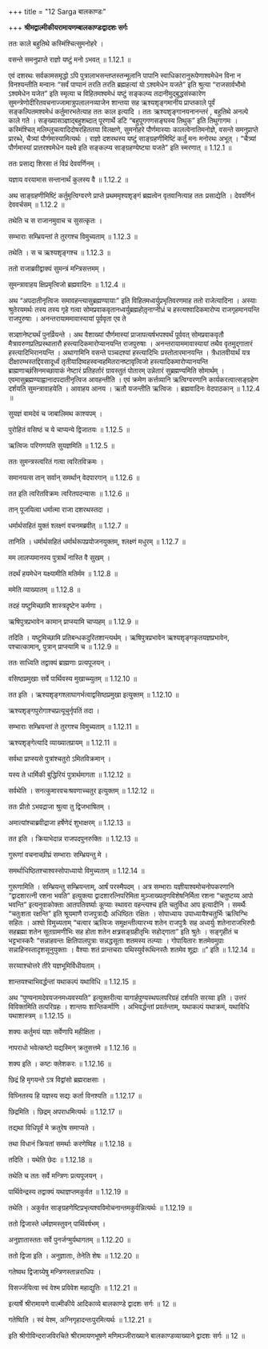 +++
title = "12 Sarga बालकाण्डः"

+++
**श्रीमद्वाल्मीकीयरामायणम्बालकाण्डःद्वादशः सर्गः**

ततः काले बहुतिथे कस्मिंश्चित्सुमनोहरे ।

वसन्ते समनुप्राप्ते राज्ञो यष्टुं मनो ऽभवत् ॥ 1.12.1 ॥

एवं दशरथः सर्वकामसमृद्धो ऽपि पुत्रालाभसन्तप्तस्तन्मूलानि पापानि स्वाधिकारानुरूपेणाश्वमेधेन विना न विनश्यन्तीति मन्वानः “सर्वं पाप्पानं तरति तरति ब्रह्महत्यां यो ऽश्वमेधेन यजते” इति श्रुत्या “राजसार्वभौमो ऽश्वमेधेन यजेत” इति स्मृत्या च विहितमश्वमेधं यष्टुं सङ्कल्प्य तदानीमुद्बुद्धसंस्कारेण सुमन्त्रेणोदीरितवचनाज्जामात्रुपलालनव्याजेन शान्तया सह ऋश्यशृङ्गमानीय प्राप्तकाले पूर्वं सङ्कल्पितमश्वमेधं कर्तुमारभतेत्याह ततः काल इत्यादि । ततः ऋश्यशृङ्गानयनानन्तरं , बहुतिथे अनल्पे काले गते । सङ्ख्यासञ्ज्ञाद्बहुशब्दात् पूरणार्थे डटि “बहुपूगगणसङ्घस्य तिथुक्” इति तिथुगागमः । कस्मिंश्चित् मलिम्लुचत्वादिदोषरहिततया विलक्षणे, सुमनोहरे पौर्णमास्याः कालत्वेनातिमनोज्ञे, वसन्ते समनुप्राप्ते प्रारब्धे, चैत्र्यां पौर्णमास्यामित्यर्थः । राज्ञो दशरथस्य यष्टुं साङ्ग्रहणीमिष्टिं कर्तुं मनः मनोरथः अभूत् । “चैत्र्यां पौर्णमास्यां प्रातरश्वमेधेन यक्ष्ये इति सङ्कल्प्य साङ्ग्रहण्येष्ट्या यजते” इति स्मरणात् ॥ 1.12.1 ॥

ततः प्रसाद्य शिरसा तं विप्रं देववर्णिनम् ।

यज्ञाय वरयामास सन्तानार्थं कुलस्य वै ॥ 1.12.2 ॥

अथ साङ्ग्रहणीमिष्टिं कर्तुमृत्विग्वरणे प्राप्ते प्रथममृश्यशृङ्गं ब्रह्मत्वेन वृतवानित्याह ततः प्रसाद्येति । देववर्णिनं देववर्चसम् ॥ 1.12.2 ॥

तथेति च स राजानमुवाच च सुसत्कृतः ।

सम्भाराः सम्भ्रियन्तां ते तुरगश्च विमुच्यताम् ॥ 1.12.3 ॥

तथेति । स च ऋश्यशृङ्गश्च ॥ 1.12.3 ॥

ततो राजाब्रवीद्वाक्यं सुमन्त्रं मन्त्रिसत्तमम् ।

सुमन्त्रावाहय क्षिप्रमृत्विजो ब्रह्मवादिनः ॥ 1.12.4 ॥

अथ “अपदातीनृत्विजः समावहन्त्यासुब्रह्मण्यायाः” इति विहितमध्वर्युप्रभृतिवरणमाह ततो राजेत्यादिना । अस्याः श्रुतेरयमर्थः तस्य तस्य गृहे गत्वा सोमप्रवाकवृतानध्वर्युब्रह्महोतृ़नाग्नीध्रं च हस्त्यश्वादिकमारोप्य राजगृहमानयन्ति राजपुरुषाः । अनन्तरायाममावास्यायां पूर्ववृता एव ते

सञ्ज्ञानेष्ट्यर्थं पुनर्व्रियन्ते । अथ वैशाख्यां पौर्णमास्यां प्राजापत्यर्षभपश्वर्थं पूर्ववत् सोमप्रवाकवृतौ मैत्रावरुणप्रतिप्रस्थातारौ हस्त्यादिकमारोप्यानयन्ति राजपुरुषाः । अनन्तरायाममावास्यायां तथैव वृतमुद्गातारं हस्त्यादिभिरानयन्ति । अथागामिनि वसन्ते पञ्चदश्यां हस्त्यादिभिः प्रस्तोतारमानयन्ति । त्रैधातवीयार्थं यत्र दीक्षारम्भस्तद्दिवसादूर्ध्वं तृतीयादिष्वहस्वन्वहमितरानष्टावृत्विजो हस्त्यादिकमारोप्यानयन्ति ब्राह्मणाच्छंसिनमच्छावाकं नेष्टारं प्रतिहर्तारं ग्रावस्तुतं पोतारम् उन्नेतारं सुब्रह्मण्यमिति सोमार्थम् । एवमासुब्रह्मण्याह्वानादपदातीनृत्विज आवहन्तीति । एवं क्रमेण कर्त्तव्यानि ऋत्विग्वरणानि कार्यकरत्वात्सङ्ग्रहेण दर्शयति सुमन्त्रावाहयेति । आवाहय आनय । ऋतौ यजन्तीति ऋत्विजः । ब्रह्मवादिनः वेदपाठकान् ॥ 1.12.4 ॥

सुयज्ञं वामदेवं च जाबालिमथ काश्यपम् ।

पुरोहितं वसिष्ठं च ये चाप्यन्ये द्विजातयः ॥ 1.12.5 ॥

ऋत्विजः परिगणयति सुयज्ञमिति ॥ 1.12.5 ॥

ततः सुमन्त्रस्त्वरितं गत्वा त्वरितविक्रमः ।

समानयत्स तान् सर्वान् समर्थान् वेदपारगान् ॥ 1.12.6 ॥

तत इति त्वरितविक्रमः त्वरितपदन्यासः ॥ 1.12.6 ॥

तान् पूजयित्वा धर्मात्मा राजा दशरथस्तदा ।

धर्मार्थसहितं युक्तं श्लक्ष्णं वचनमब्रवीत् ॥ 1.12.7 ॥

तानिति । धर्मार्थसहितं धर्मार्थरूपप्रयोजनयुक्तम्, श्लक्ष्णं मधुरम् ॥ 1.12.7 ॥

मम लालप्यमानस्य पुत्रार्थं नास्ति वै सुखम् ।

तदर्थं हयमेधेन यक्ष्यामीति मतिर्मम ॥ 1.12.8 ॥

ममेति व्याख्यातम् ॥ 1.12.8 ॥

तदहं यष्टुमिच्छामि शास्त्रदृष्टेन कर्मणा ।

ऋषिपुत्रप्रभावेन कामान् प्राप्स्यामि चाप्यहम् ॥ 1.12.9 ॥

तदिति । यष्टुमिच्छामि प्रतिबन्धकदुरितशान्त्यर्थम् । ऋषिपुत्रप्रभावेन ऋश्यशृङ्गकृतयज्ञप्रभावेन, पश्चात्कामान्, पुत्रान् प्राप्स्यामि च ॥ 1.12.9 ॥

ततः साध्विति तद्वाक्यं ब्राह्मणाः प्रत्यपूजयन् ।

वसिष्ठप्रमुखाः सर्वे पार्थिवस्य मुखाच्च्युतम् ॥ 1.12.10 ॥

तत इति । ऋश्यशृङ्गश्लाघागर्भत्वाद्वसिष्ठप्रमुखा इत्युक्तम् ॥ 1.12.10 ॥

ऋश्यशृङ्गपुरोगाश्चप्रत्यूचुर्नृपतिं तदा ।

सम्भाराः सम्भ्रियन्तां ते तुरगश्च विमुच्यताम् ॥ 1.12.11 ॥

ऋश्यशृङ्गेत्यादि व्याख्यातप्रायम् ॥ 1.12.11 ॥

सर्वथा प्राप्स्यसे पुत्रांश्चतुरो ऽमितविक्रमान् ।

यस्य ते धार्मिकी बुद्धिरियं पुत्रार्थमागता ॥ 1.12.12 ॥

सर्वथेति । सनत्कुमारवचःश्रवणाच्चतुर इत्युक्तम् ॥ 1.12.12 ॥

ततः प्रीतो ऽभवद्राजा श्रुत्वा तु द्विजभाषितम् ।

अमात्यांश्चाब्रवीद्राजा हर्षेणेदं शुभाक्षरम् ॥ 1.12.13 ॥

तत इति । क्रियाभेदान्न राजपदपुनरुक्तिः ॥ 1.12.13 ॥

गुरूणां वचनाच्छीघ्रं सम्भाराः सम्भ्रियन्तु मे ।

समर्थाधिष्ठितश्चाश्वस्सोपाध्यायो विमुच्यताम् ॥ 1.12.14 ॥

गुरूणामिति । सम्भ्रियन्तु सम्भ्रियन्ताम्, आर्षं परस्मैपदम् । अत्र सम्भाराः यज्ञीयाश्वमोचनोपकरणानि “द्वादशारत्नी रशना भवति” इत्युक्त्या द्वादशारत्निपरिमिता मुञ्जाख्यतृणविशेषनिर्मिता रशना “चतुष्टय्य आपो भवन्ति” इत्यनुवाकोक्ताः आतपतिवर्ष्याः कूप्याः स्थावरा वहन्त्यश्च इति चतुर्विधा आप इत्यादीनि । समर्थैः “चतुःशता रक्षन्ति” इति श्रूयमाणै राजपुत्राद्यैः अधिष्ठितः रक्षितः । सोपाध्यायः उपाध्यायैश्चतुर्भिः ऋत्विग्भिः सहितः । अश्वो विमुच्यताम् “चत्वार ऋत्विजः समुक्षन्तीत्यारभ्य शतेन राजपुत्रैः सह अध्वर्युः शतेनाराजभिरुग्रैः सहब्रह्मा शतेन सूतग्रामणीभिः सह होता शतेन क्षत्र्रसङ्ग्रहीतृभिः सहोद्गाता” इति श्रुतेः । सङ्गृहीतं च भट्टभास्करैः “सन्नाहवन्तः क्षितिपालपुत्राः सन्नद्धसूताः शतमस्य तल्प्याः । गोपायितारः शतमेवमुग्राः सन्नाहिनस्तादृशसूनुयुक्ताः । वैश्याः शतं प्रान्तचराः पथिस्युर्वरूथिनस्तैः शतमेव शूद्राः ॥” इति ॥ 1.12.14 ॥

सरय्वाश्चोत्तरे तीरे यज्ञभूमिर्विधीयताम् ।

शान्तयश्चाभिवर्द्धन्तां यथाकल्पं यथाविधि ॥ 1.12.15 ॥

अथ “पुण्यनामदेवयजनमध्यवस्यति” इत्युक्तरीत्या यागार्हपुण्यस्थपलपरिग्रहं दर्शयति सरय्वा इति । उत्तरं विविक्तमिति तत्परिग्रहः । शान्तयः शान्तिकर्माणि । अभिवर्द्धन्तां प्रवर्तन्ताम्, यथाकल्पं यथाक्रमं, यथाविधि यथाशास्त्रम् ॥ 1.12.15 ॥

शक्यः कर्तुमयं यज्ञः सर्वेणापि महीक्षिता ।

नापराधो भवेत्कष्टो यद्यस्मिन् क्रतुसत्तमे ॥ 1.12.16 ॥

शक्य इति । कष्टः क्लेशकरः ॥ 1.12.16 ॥

छिद्रं हि मृगयन्ते ऽत्र विद्वांसो ब्रह्मराक्षसाः ।

विघ्नितस्य हि यज्ञस्य सद्यः कर्ता विनश्यति ॥ 1.12.17 ॥

छिद्रमिति । छिद्रम् अपराधमित्यर्थः ॥ 1.12.17 ॥

तद्यथा विधिपूर्वं मे क्रतुरेष समाप्यते ।

तथा विधानं क्रियतां समर्थाः करणेष्विह ॥ 1.12.18 ॥

तदिति । यथेति छेदः ॥ 1.12.18 ॥

तथेति च ततः सर्वे मन्त्रिणः प्रत्यपूजयन् ।

पार्थिवेन्द्रस्य तद्वाक्यं यथाज्ञप्तमकुर्वत ॥ 1.12.19 ॥

तथेति । अकुर्वत साङ्ग्रहणेष्टिप्रभृत्यश्वविमोचनान्तमकुर्वन्नित्यर्थः ॥ 1.12.19 ॥

ततो द्विजास्ते धर्मज्ञमस्तुवन् पार्थिवर्षभम् ।

अनुज्ञातास्ततः सर्वे पुनर्जग्मुर्यथागतम् ॥ 1.12.20 ॥

ततो द्विजा इति । अनुज्ञाताः, तेनेति शेषः ॥ 1.12.20 ॥

गतेष्वथ द्विजाग्र्येषु मन्त्रिणस्तान्नराधिपः ।

विसर्ज्जयित्वा स्वं वेश्म प्रविवेश महाद्युतिः ॥ 1.12.21 ॥

इत्यार्षे श्रीरामायणे वाल्मीकीये आदिकाव्ये बालकाण्डे द्वादशः सर्गः ॥ 12 ॥

गतेष्विति । स्वं वेश्म, अग्निगृहादन्तःपुरमित्यर्थः ॥ 1.12.21 ॥

इति श्रीगोविन्दराजविरचिते श्रीरामायणभूषणे मणिमञ्जीराख्याने बालकाण्डव्याख्याने द्वादशः सर्गः ॥ 12 ॥
